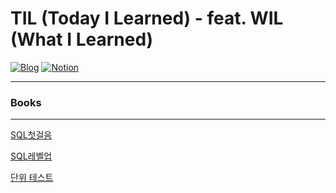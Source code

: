 # TIL (Today I Learned) - feat. WIL (What I Learned)

[![Blog](https://img.shields.io/badge/Blog-geon_km.velog.io-green.svg)](https://velog.io/@geon_km)
[![Notion](https://img.shields.io/badge/Notion-Mugeon.TIL-blue.svg)](https://sable-entree-517.notion.site/57e41b31a810493eac896bc2ad3c7248?v=134d828533e149998276e6b31ad99679&pvs=4)

---

### Books

---

[SQL첫걸음](https://m.yes24.com/Goods/Detail/22744867)

[SQL레벨업](https://m.yes24.com/Goods/Detail/24089836)

[단위 테스트](https://m.yes24.com/Goods/Detail/104084175)